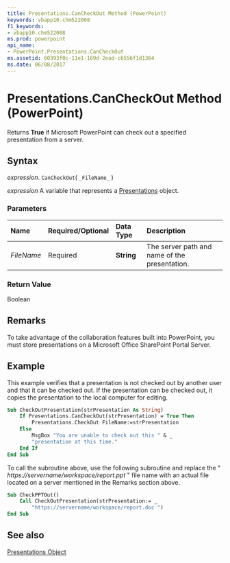```yaml
---
title: Presentations.CanCheckOut Method (PowerPoint)
keywords: vbapp10.chm522008
f1_keywords:
- vbapp10.chm522008
ms.prod: powerpoint
api_name:
- PowerPoint.Presentations.CanCheckOut
ms.assetid: 60393f0c-11e1-169d-2ead-c6556f1d1364
ms.date: 06/08/2017
---
```



# Presentations.CanCheckOut Method (PowerPoint)

Returns  **True** if Microsoft PowerPoint can check out a specified presentation from a server.


## Syntax

 _expression_. `CanCheckOut`( `_FileName_` )

 _expression_ A variable that represents a [Presentations](./PowerPoint.Presentations.md) object.


### Parameters



|**Name**|**Required/Optional**|**Data Type**|**Description**|
|:-----|:-----|:-----|:-----|
| _FileName_|Required|**String**|The server path and name of the presentation.|

### Return Value

Boolean


## Remarks

To take advantage of the collaboration features built into PowerPoint, you must store presentations on a Microsoft Office SharePoint Portal Server.


## Example

This example verifies that a presentation is not checked out by another user and that it can be checked out. If the presentation can be checked out, it copies the presentation to the local computer for editing.


```vb
Sub CheckOutPresentation(strPresentation As String)
    If Presentations.CanCheckOut(strPresentation) = True Then
        Presentations.CheckOut FileName:=strPresentation
    Else
        MsgBox "You are unable to check out this " & _
        "presentation at this time."
    End If
End Sub
```

To call the subroutine above, use the following subroutine and replace the " _https://servername/workspace/report.ppt_ " file name with an actual file located on a server mentioned in the Remarks section above.




```vb
Sub CheckPPTOut()
    Call CheckOutPresentation(strPresentation:= _
        "https://servername/workspace/report.doc ")
End Sub
```


## See also


[Presentations Object](PowerPoint.Presentations.md)

